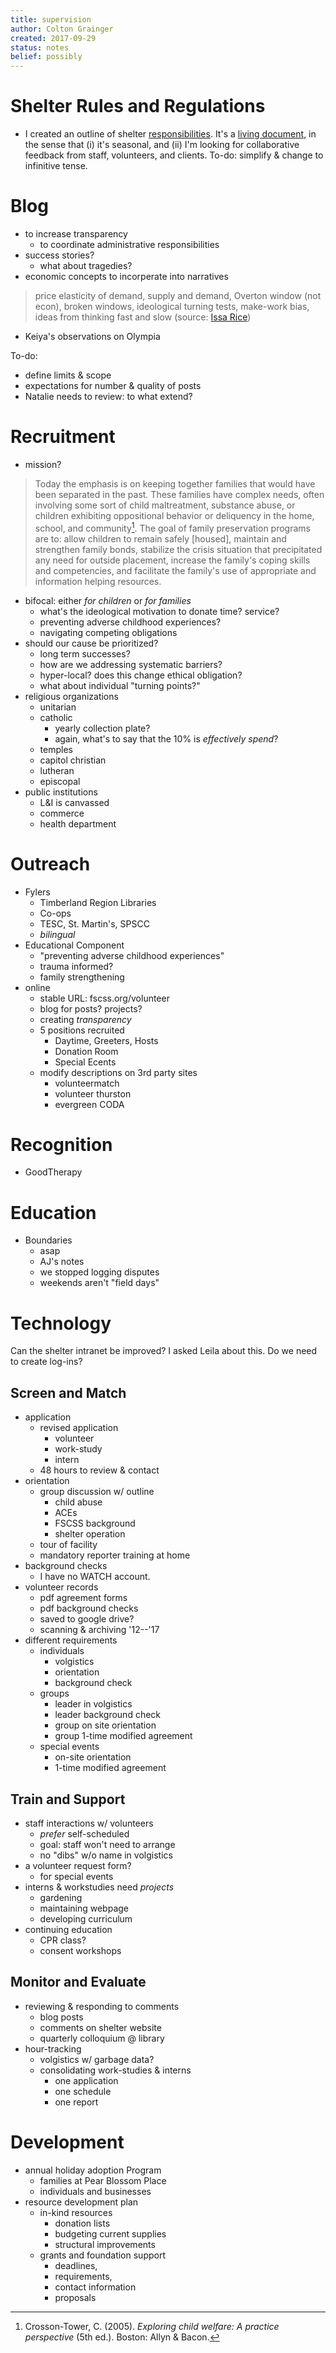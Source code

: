 ```yaml
---
title: supervision
author: Colton Grainger
created: 2017-09-29
status: notes
belief: possibly
---
```


# Shelter Rules and Regulations

- I created an outline of shelter [responsibilities](volunteer.fscss.org/responsibilities). It's a [living document](https://en.wikipedia.org/wiki/Living_document), in the sense that (i) it's seasonal, and (ii) I'm looking for collaborative feedback from staff, volunteers, and clients. To-do: simplify & change to infinitive tense.

# Blog

- to increase transparency
	- to coordinate administrative responsibilities
- success stories?
	- what about tragedies?
- economic concepts to incorperate into narratives
> price elasticity of demand, supply and demand, Overton window (not econ), broken windows, ideological turning tests, make-work bias, ideas from thinking fast and slow (source: [Issa Rice](https://issarice.com/advice-for-young-people#other-ideasexpanding-your-imagination))
- Keiya's observations on Olympia

To-do:
- define limits & scope
- expectations for number & quality of posts
- Natalie needs to review: to what extend?

# Recruitment

- mission?
> Today the emphasis is on keeping together families that would have been separated in the past. These families have complex needs, often involving some sort of child maltreatment, substance abuse, or children exhibiting oppositional behavior or deliquency in the home, school, and community[^crosson]. The goal of family preservation programs are to: allow children to remain safely [housed], maintain and strengthen family bonds, stabilize the crisis situation that precipitated any need for outside placement, increase the family's coping skills and competencies, and facilitate the family's use of appropriate and information helping resources.
- bifocal: either *for children* or *for families*
	- what's the ideological motivation to donate time? service?
	- preventing adverse childhood experiences?
	- navigating competing obligations
- should our cause be prioritized? 
	- long term successes? 
	- how are we addressing systematic barriers?
	- hyper-local? does this change ethical obligation?
	- what about individual "turning points?"
- religious organizations
	- unitarian
	- catholic
		- yearly collection plate?
		- again, what's to say that the 10% is *effectively spend*?
	- temples
	- capitol christian
	- lutheran
	- episcopal
- public institutions
	- L&I is canvassed
	- commerce
	- health department

# Outreach
- Fylers
	- Timberland Region Libraries
	- Co-ops
	- TESC, St. Martin's, SPSCC
	- *bilingual*
- Educational Component
	- "preventing adverse childhood experiences"
	- trauma informed?
	- family strengthening
- online
	- stable URL: fscss.org/volunteer
	- blog for posts? projects?
	- creating *transparency*
	- 5 positions recruited
		- Daytime, Greeters, Hosts
		- Donation Room
		- Special Ecents
	- modify descriptions on 3rd party sites
		- volunteermatch
		- volunteer thurston
		- evergreen CODA


# Recognition

- GoodTherapy

# Education

- Boundaries
	- asap
	- AJ's notes
	- we stopped logging disputes
	- weekends aren't "field days"

# Technology
Can the shelter intranet be improved? I asked Leila about this. Do we need to create log-ins?




## Screen and Match
- application
	- revised application 
		- volunteer
		- work-study
		- intern
	- 48 hours to review & contact
- orientation
	- group discussion w/ outline
		- child abuse
		- ACEs
		- FSCSS background
		- shelter operation
	- tour of facility
	- mandatory reporter training at home
- background checks
	- I have no WATCH account.
- volunteer records
	- pdf agreement forms 
	- pdf background checks
	- saved to google drive?
	- scanning & archiving '12--'17
- different requirements
	- individuals
		- volgistics
		- orientation
		- background check
	- groups
		- leader in volgistics
		- leader background check
		- group on site orientation
		- group 1-time modified agreement
	- special events
		- on-site orientation
		- 1-time modified agreement

## Train and Support
- staff interactions w/ volunteers
    - *prefer* self-scheduled
    - goal: staff won't need to arrange
    - no "dibs" w/o name in volgistics
- a volunteer request form?
	- for special events
- interns & workstudies need *projects*
	- gardening
	- maintaining webpage
	- developing curriculum
- continuing education
	- CPR class?
	- consent workshops

## Monitor and Evaluate
- reviewing & responding to comments
	- blog posts
	- comments on shelter website
	- quarterly colloquium @ library
- hour-tracking
	- volgistics w/ garbage data?
	- consolidating work-studies & interns
		- one application
		- one schedule
		- one report

# Development

- annual holiday adoption Program
	- families at Pear Blossom Place 
	- individuals and businesses
- resource​ development​ plan​ 
	- in-kind​ resources
		- donation lists
		- budgeting current supplies
		- structural improvements
	- grants​ and​ foundation support
		- deadlines,​ 
		- requirements,​ 
		- contact​ information​
		- proposals

[^crosson]: Crosson-Tower, C. (2005). *Exploring child welfare: A practice perspective* (5th ed.). Boston: Allyn & Bacon.
